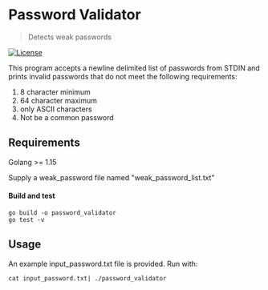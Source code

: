 # Password Validator
> Detects weak passwords 

[![License](https://img.shields.io/badge/License-Apache%202.0-blue.svg)](https://opensource.org/licenses/Apache-2.0)

This program accepts a newline delimited list of passwords from STDIN and prints invalid passwords that do not meet the following requirements:

1.  8 character minimum
2. 64 character maximum
3. only ASCII characters
4. Not be a common password



## Requirements

Golang >= 1.15

Supply a weak_password file named "weak_password_list.txt"

#### Build and test
```
go build -o password_validator
go test -v
```
## Usage

An example input_password.txt file is provided. Run with:
```
cat input_password.txt| ./password_validator
```
